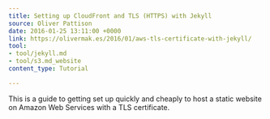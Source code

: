 ```yaml
---
title: Setting up CloudFront and TLS (HTTPS) with Jekyll
source: Oliver Pattison
date: 2016-01-25 13:11:00 +0000
link: https://olivermak.es/2016/01/aws-tls-certificate-with-jekyll/
tool:
- tool/jekyll.md
- tool/s3.md_website
content_type: Tutorial

---
```

This is a guide to getting set up quickly and cheaply to host a static website on Amazon Web Services with a TLS certificate.
